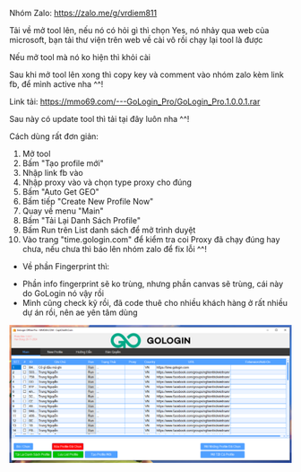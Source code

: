 Nhóm Zalo: https://zalo.me/g/vrdiem811

Tải về mở tool lên, nếu nó có hỏi gì thì chọn Yes, nó nhảy qua web của microsoft, bạn tải thư viện trên web về cài vô rồi chạy lại tool là được

Nếu mở tool mà nó ko hiện thì khỏi cài

Sau khi mở tool lên xong thì copy key và comment vào nhóm zalo kèm link fb, để mình active nha ^^!

Link tải: https://mmo69.com/---GoLogin_Pro/GoLogin_Pro.1.0.0.1.rar

Sau này có update tool thì tải tại đây luôn nha ^^!

Cách dùng rất đơn giản:
1. Mở tool
2. Bấm "Tạo profile mới"
3. Nhập link fb vào
4. Nhập proxy vào và chọn type proxy cho đúng
5. Bấm "Auto Get GEO"
6. Bấm tiếp "Create New Profile Now"
7. Quay về menu "Main"
8. Bấm "Tải Lại Danh Sách Profile"
9. Bấm Run trên List danh sách để mở trình duyệt
10. Vào trang "time.gologin.com" để kiểm tra coi Proxy đã chạy đúng hay chưa, nếu chưa thì báo lên nhóm zalo để fix lỗi ^^!

- Về phần Fingerprint thì:
+ Phần info fingerprint sẽ ko trùng, nhưng phần canvas sẽ trùng, cái này do GoLogin nó vậy rồi
+ Mình cũng check kỹ rồi, đã code thuê cho nhiều khách hàng ở rất nhiều dự án rồi, nên ae yên tâm dùng


![MMO69.COM](gologin.PNG)
